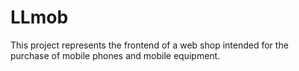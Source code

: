 # LLmob
This project represents the frontend of a web shop intended for the purchase of mobile phones and mobile equipment.
